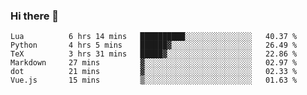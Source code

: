 ### Hi there 👋

<!--
**gustavkrist/gustavkrist** is a ✨ _special_ ✨ repository because its `README.md` (this file) appears on your GitHub profile.

Here are some ideas to get you started:

- 🔭 I’m currently working on ...
- 🌱 I’m currently learning ...
- 👯 I’m looking to collaborate on ...
- 🤔 I’m looking for help with ...
- 💬 Ask me about ...
- 📫 How to reach me: ...
- 😄 Pronouns: ...
- ⚡ Fun fact: ...
-->

<!--START_SECTION:waka-->

```text
Lua          6 hrs 14 mins   ██████████░░░░░░░░░░░░░░░   40.37 %
Python       4 hrs 5 mins    ██████▓░░░░░░░░░░░░░░░░░░   26.49 %
TeX          3 hrs 31 mins   █████▓░░░░░░░░░░░░░░░░░░░   22.86 %
Markdown     27 mins         ▓░░░░░░░░░░░░░░░░░░░░░░░░   02.97 %
dot          21 mins         ▓░░░░░░░░░░░░░░░░░░░░░░░░   02.33 %
Vue.js       15 mins         ▒░░░░░░░░░░░░░░░░░░░░░░░░   01.63 %
```

<!--END_SECTION:waka-->
